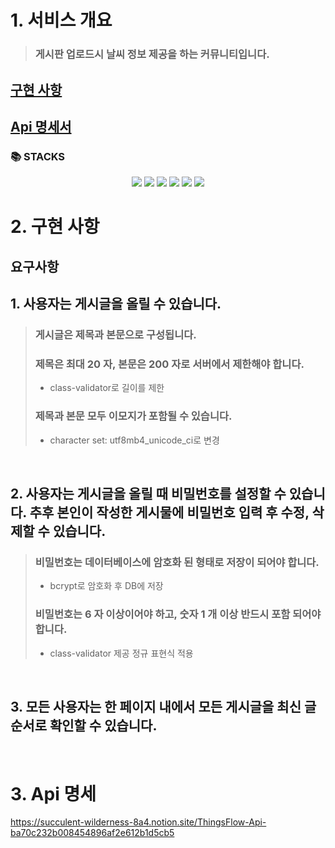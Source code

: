 # 1. 서비스 개요

> ### 게시판 업로드시 날씨 정보 제공을 하는 커뮤니티입니다.

## [구현 사항](#2-구현-사항)

## [Api 명세서](#3-api-명세)

### 📚 STACKS

<div align="center">
  <img src="https://img.shields.io/badge/node-16.17.0-339933?logo=node.js"> 
  <img src="https://img.shields.io/badge/NestJS-9.0.0-E0234E?logo=NestJS"> 
  <img src="https://img.shields.io/badge/TypeScript-4.4.5-3178C6?logo=typescript"> 
  <img src="https://img.shields.io/badge/mysql-8.0.12-4479A1?logo=mysql"> 
  <img src="https://img.shields.io/badge/Swagger-6.1.2-DC382D?logo=swagger"> 
  <img src="https://img.shields.io/badge/TypeORM-0.3.9-010101"> 
</div>

# 2. 구현 사항

## 요구사항

## 1. 사용자는 게시글을 올릴 수 있습니다.

> ### 게시글은 제목과 본문으로 구성됩니다.
>
> ### 제목은 최대 20 자, 본문은 200 자로 서버에서 제한해야 합니다.
>
> - class-validator로 길이를 제한
>
> ### 제목과 본문 모두 이모지가 포함될 수 있습니다.
>
> - character set: utf8mb4_unicode_ci로 변경

 <br/>

## 2. 사용자는 게시글을 올릴 때 비밀번호를 설정할 수 있습니다. 추후 본인이 작성한 게시물에 비밀번호 입력 후 수정, 삭제할 수 있습니다.

> ### 비밀번호는 데이터베이스에 암호화 된 형태로 저장이 되어야 합니다.
>
> - bcrypt로 암호화 후 DB에 저장
>
> ### 비밀번호는 6 자 이상이어야 하고, 숫자 1 개 이상 반드시 포함 되어야 합니다.
>
> - class-validator 제공 정규 표현식 적용

<br/>

## 3. 모든 사용자는 한 페이지 내에서 모든 게시글을 최신 글 순서로 확인할 수 있습니다.

<br/>

# 3. Api 명세

https://succulent-wilderness-8a4.notion.site/ThingsFlow-Api-ba70c232b008454896af2e612b1d5cb5
